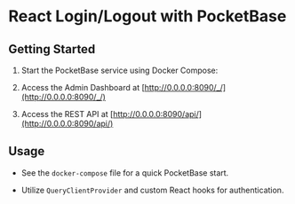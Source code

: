 # React Login/Logout with PocketBase

## Getting Started

1. Start the PocketBase service using Docker Compose:



2. Access the Admin Dashboard at [http://0.0.0.0:8090/_/](http://0.0.0.0:8090/_/)

3. Access the REST API at [http://0.0.0.0:8090/api/](http://0.0.0.0:8090/api/)


## Usage

- See the `docker-compose` file for a quick PocketBase start.

- Utilize `QueryClientProvider` and custom React hooks for authentication.

